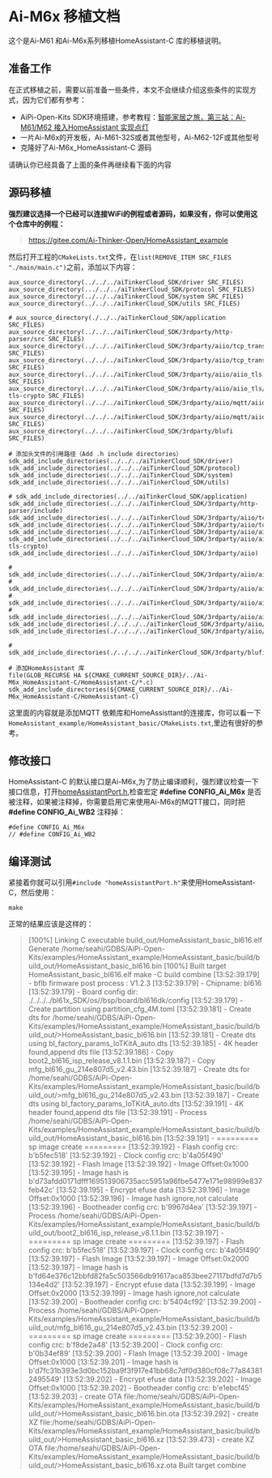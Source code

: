 # Ai-M6x 移植文档

这个是Ai-M61 和Ai-M6x系列移植HomeAssistant-C 库的移植说明。

## 准备工作

在正式移植之前，需要以前准备一些条件，本文不会继续介绍这些条件的实现方式，因为它们都有参考：
- AiPi-Open-Kits SDK环境搭建，参考教程：[智能家居之旅，第三站：Ai-M61/M62 接入HomeAssistant 实现点灯](https://bbs.ai-thinker.com/forum.php?mod=viewthread&tid=44595&extra=page%3D1)
- 一片Ai-M6x的开发板，Ai-M61-32S或者其他型号，Ai-M62-12F或其他型号
- 克隆好了Ai-M6x_HomeAssistant-C 源码

请确认你已经具备了上面的条件再继续看下面的内容

##  源码移植

**强烈建议选择一个已经可以连接WiFi的例程或者源码，如果没有，你可以使用这个仓库中的例程：**
>https://gitee.com/Ai-Thinker-Open/HomeAssistant_example

然后打开工程的`CMakeLists.txt`文件，在`list(REMOVE_ITEM SRC_FILES "./main/main.c")`之前，添加以下内容：
```
aux_source_directory(../../../aiTinkerCloud_SDK/driver SRC_FILES)
aux_source_directory(.../../../aiTinkerCloud_SDK/protocol SRC_FILES)
aux_source_directory(../../../aiTinkerCloud_SDK/system SRC_FILES)
aux_source_directory(../../../aiTinkerCloud_SDK/utils SRC_FILES)

# aux_source_directory(./../../aiTinkerCloud_SDK/application SRC_FILES)
aux_source_directory(../../../aiTinkerCloud_SDK/3rdparty/http-parser/src SRC_FILES)
aux_source_directory(../../../aiTinkerCloud_SDK/3rdparty/aiio/tcp_transport SRC_FILES)
aux_source_directory(../../../aiTinkerCloud_SDK/3rdparty/aiio/tcp_transport SRC_FILES)
aux_source_directory(../../../aiTinkerCloud_SDK/3rdparty/aiio/aiio_tls SRC_FILES)
aux_source_directory(../../../aiTinkerCloud_SDK/3rdparty/aiio/aiio_tls/aiio-tls-crypto SRC_FILES)
aux_source_directory(../../../aiTinkerCloud_SDK/3rdparty/aiio/mqtt/aiio_mqtt SRC_FILES)
aux_source_directory(../../../aiTinkerCloud_SDK/3rdparty/aiio/mqtt/aiio_mqtt/lib SRC_FILES)
aux_source_directory(../../../aiTinkerCloud_SDK/3rdparty/blufi SRC_FILES)

# 添加头文件的引用路径（Add .h include directories）
sdk_add_include_directories(../../../aiTinkerCloud_SDK/driver)
sdk_add_include_directories(../../../aiTinkerCloud_SDK/protocol)
sdk_add_include_directories(../../../aiTinkerCloud_SDK/system)
sdk_add_include_directories(../../../aiTinkerCloud_SDK/utils)

# sdk_add_include_directories(../../aiTinkerCloud_SDK/application)
sdk_add_include_directories(../../../aiTinkerCloud_SDK/3rdparty/http-parser/include)
sdk_add_include_directories(../../../aiTinkerCloud_SDK/3rdparty/aiio/tcp_transport/include)
sdk_add_include_directories(../../../aiTinkerCloud_SDK/3rdparty/aiio/tcp_transport/private_include)
sdk_add_include_directories(../../../aiTinkerCloud_SDK/3rdparty/aiio/aiio_tls)
sdk_add_include_directories(../../../aiTinkerCloud_SDK/3rdparty/aiio/aiio_tls/aiio-tls-crypto)
sdk_add_include_directories(../../../aiTinkerCloud_SDK/3rdparty/aiio)

# sdk_add_include_directories(../../../aiTinkerCloud_SDK/3rdparty/aiio/aiio_http_client/include)
# sdk_add_include_directories(../../../aiTinkerCloud_SDK/3rdparty/aiio/aiio_http_client/lib/include)
# sdk_add_include_directories(../../../aiTinkerCloud_SDK/3rdparty/aiio/aiio_http_server/include)
# sdk_add_include_directories(../../../aiTinkerCloud_SDK/3rdparty/aiio/aiio_http_server/src/port)
sdk_add_include_directories(./../../../aiTinkerCloud_SDK/3rdparty/aiio/mqtt/aiio_mqtt/lib/include)
sdk_add_include_directories(./../../../aiTinkerCloud_SDK/3rdparty/aiio/mqtt/aiio_mqtt/include)

# sdk_add_include_directories(./../../../aiTinkerCloud_SDK/3rdparty/blufi)

# 添加HomeAssistant 库
file(GLOB_RECURSE HA ${CMAKE_CURRENT_SOURCE_DIR}/../Ai-M6x_HomeAssistant-C/HomeAssistant-C/*.c)
sdk_add_include_directories(${CMAKE_CURRENT_SOURCE_DIR}/../Ai-M6x_HomeAssistant-C/HomeAssistant-C)
```
这里面的内容就是添加MQTT 依赖库和HomeAssisttant的连接库，你可以看一下`HomeAssistant_example/HomeAssistant_basic/CMakeLists.txt`,里边有很好的参考。

## 修改接口
HomeAssistant-C 的默认接口是Ai-M6x,为了防止编译顺利，强烈建议检查一下接口信息，打开[homeAssistantPort.h](../HomeAssistant-C/homeAssistantPort.h),检查宏定 **#define CONFIG_Ai_M6x** 是否被注释，如果被注释掉，你需要启用它来使用Ai-M6x的MQTT接口，同时把 **#define CONFIG_Ai_WB2** 注释掉：
```
#define CONFIG_Ai_M6x
// #define CONFIG_Ai_WB2
```

## 编译测试

紧接着你就可以引用`#include "homeAssistantPort.h"`来使用HomeAssistant-C，然后使用：
```
make 
```
正常的结果应该是这样的：
>[100%] Linking C executable build_out/HomeAssistant_basic_bl616.elf
>Generate /home/seahi/GDBS/AiPi-Open-Kits/examples/HomeAssistant_example/HomeAssistant_basic/build/build_out/HomeAssistant_basic_bl616.bin
>[100%] Built target HomeAssistant_basic_bl616.elf
>make -C build combine
>[13:52:39.179] - bflb firmware post process : V1.2.3
>[13:52:39.179] - Chipname: bl616
>[13:52:39.179] - Board config dir: ./../../../bl61x_SDK/os//bsp/board/bl616dk/config
>[13:52:39.179] - Create partition using partition_cfg_4M.toml
>[13:52:39.181] - Create dts for /home/seahi/GDBS/AiPi-Open-Kits/examples/HomeAssistant_example/HomeAssistant_basic/build/build_out/>HomeAssistant_basic_bl616.bin
>[13:52:39.181] - Create dts using bl_factory_params_IoTKitA_auto.dts
>[13:52:39.185] - 4K header found,append dts file
>[13:52:39.186] - Copy boot2_bl616_isp_release_v8.1.1.bin
>[13:52:39.187] - Copy mfg_bl616_gu_214e807d5_v2.43.bin
>[13:52:39.187] - Create dts for /home/seahi/GDBS/AiPi-Open-Kits/examples/HomeAssistant_example/HomeAssistant_basic/build/build_out/>mfg_bl616_gu_214e807d5_v2.43.bin
>[13:52:39.187] - Create dts using bl_factory_params_IoTKitA_auto.dts
>[13:52:39.191] - 4K header found,append dts file
>[13:52:39.191] - 
>Process /home/seahi/GDBS/AiPi-Open-Kits/examples/HomeAssistant_example/HomeAssistant_basic/build/build_out/HomeAssistant_basic_bl616.bin
>[13:52:39.191] - ========= sp image create =========
>[13:52:39.192] - Flash config crc: b'b5fec518'
>[13:52:39.192] - Clock config crc: b'4a05f490'
>[13:52:39.192] - Flash  Image
>[13:52:39.192] - Image Offset:0x1000
>[13:52:39.195] - Image hash is b'd73afdd0171dfff169513906735acc5951a96fbe5477e171e98999e837feb42c'
>[13:52:39.195] - Encrypt efuse data
>[13:52:39.196] - Image Offset:0x1000
>[13:52:39.196] - Image hash ignore,not calculate
>[13:52:39.196] - Bootheader config crc: b'9967d4ea'
>[13:52:39.197] - 
>Process /home/seahi/GDBS/AiPi-Open-Kits/examples/HomeAssistant_example/HomeAssistant_basic/build/build_out/boot2_bl616_isp_release_v8.1.1.bin
>[13:52:39.197] - ========= sp image create =========
>[13:52:39.197] - Flash config crc: b'b5fec518'
>[13:52:39.197] - Clock config crc: b'4a05f490'
>[13:52:39.197] - Flash  Image
>[13:52:39.197] - Image Offset:0x2000
>[13:52:39.197] - Image hash is b'fd64e376c12bbfd82fa5c503566db91617aca853bee27117bdfd7d7b5134e4d2'
>[13:52:39.197] - Encrypt efuse data
>[13:52:39.199] - Image Offset:0x2000
>[13:52:39.199] - Image hash ignore,not calculate
>[13:52:39.200] - Bootheader config crc: b'5404cf92'
>[13:52:39.200] - 
>Process /home/seahi/GDBS/AiPi-Open-Kits/examples/HomeAssistant_example/HomeAssistant_basic/build/build_out/mfg_bl616_gu_214e807d5_v2.43.bin
>[13:52:39.200] - ========= sp image create =========
>[13:52:39.200] - Flash config crc: b'f8de2a48'
>[13:52:39.200] - Clock config crc: b'0b34ef89'
>[13:52:39.200] - Flash  Image
>[13:52:39.200] - Image Offset:0x1000
>[13:52:39.201] - Image hash is b'd7fc31b393e3d0bc152ba9f3f917e41bb68c7df0d380cf08c77a843812495549'
>[13:52:39.202] - Encrypt efuse data
>[13:52:39.202] - Image Offset:0x1000
>[13:52:39.202] - Bootheader config crc: b'e1ebcf45'
>[13:52:39.203] - create OTA file:/home/seahi/GDBS/AiPi-Open-Kits/examples/HomeAssistant_example/HomeAssistant_basic/build/build_out/>HomeAssistant_basic_bl616.bin.ota
>[13:52:39.292] - create XZ file:/home/seahi/GDBS/AiPi-Open-Kits/examples/HomeAssistant_example/HomeAssistant_basic/build/build_out/>HomeAssistant_basic_bl616.xz
>[13:52:39.473] - create XZ OTA file:/home/seahi/GDBS/AiPi-Open-Kits/examples/HomeAssistant_example/HomeAssistant_basic/build/build_out/>HomeAssistant_basic_bl616.xz.ota
>Built target combine

